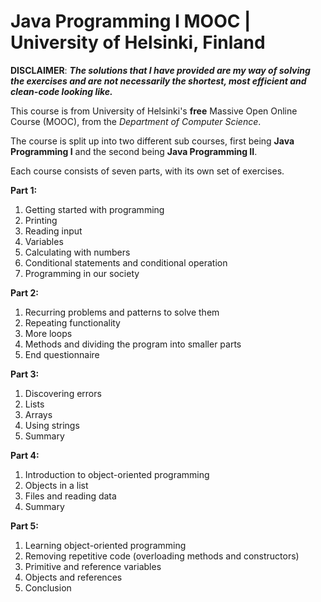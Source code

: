 # **Java Programming I MOOC | University of Helsinki, Finland**

**DISCLAIMER**: **_The solutions that I have provided are my way of solving the exercises and are not necessarily the shortest, most efficient and clean-code looking like._**

This course is from University of Helsinki's **free** Massive Open Online Course (MOOC), from the _Department of Computer Science_.

The course is split up into two different sub courses, first being **Java Programming I** and the second being **Java Programming II**.

Each course consists of seven parts, with its own set of exercises.

**Part 1:**
1. Getting started with programming
2. Printing
3. Reading input
4. Variables
5. Calculating with numbers
6. Conditional statements and conditional operation
7. Programming in our society

**Part 2:**
1. Recurring problems and patterns to solve them
2. Repeating functionality
3. More loops
4. Methods and dividing the program into smaller parts
5. End questionnaire

**Part 3:**
1. Discovering errors
2. Lists
3. Arrays
4. Using strings
5. Summary

**Part 4:**
1. Introduction to object-oriented programming
2. Objects in a list
3. Files and reading data
4. Summary

**Part 5:**
1. Learning object-oriented programming
2. Removing repetitive code (overloading methods and constructors)
3. Primitive and reference variables
4. Objects and references
5. Conclusion
